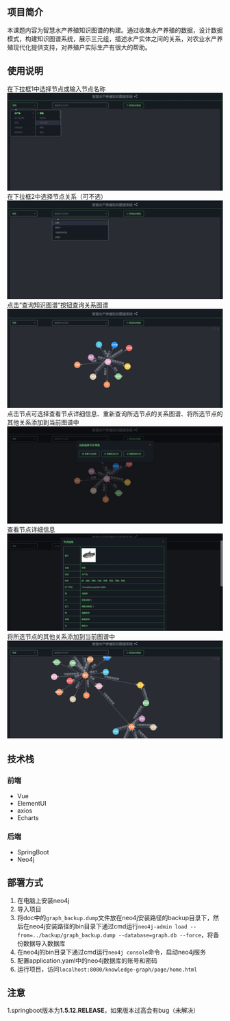 ## 项目简介
本课题内容为智慧水产养殖知识图谱的构建。通过收集水产养殖的数据，设计数据模式，构建知识图谱系统，展示三元组，描述水产实体之间的关系，对农业水产养殖现代化提供支持，对养殖户实际生产有很大的帮助。
## 使用说明
在下拉框1中选择节点或输入节点名称  
![image](doc/image/1.jpg)
在下拉框2中选择节点关系（可不选）  
![image](doc/image/2.jpg)
点击“查询知识图谱“按钮查询关系图谱  
![image](doc/image/3.jpg)
点击节点可选择查看节点详细信息、重新查询所选节点的关系图谱、将所选节点的其他关系添加到当前图谱中  
![image](doc/image/4.jpg)
查看节点详细信息  
![image](doc/image/5.jpg)
将所选节点的其他关系添加到当前图谱中  
![image](doc/image/6.jpg)

## 技术栈
### 前端
- Vue  
- ElementUI  
- axios  
- Echarts  
### 后端
- SpringBoot  
- Neo4j
## 部署方式
1. 在电脑上安装neo4j  
2. 导入项目  
3. 将doc中的`graph_backup.dump`文件放在neo4j安装路径的backup目录下，然后在neo4j安装路径的bin目录下通过cmd运行`neo4j-admin load --from=../backup/graph_backup.dump --database=graph.db --force`，将备份数据导入数据库  
4. 在neo4j的bin目录下通过cmd运行`neo4j console`命令，启动neo4j服务
5. 配置application.yaml中的neo4j数据库的账号和密码
6. 运行项目，访问`localhost:8080/knowledge-graph/page/home.html`  

## 注意
1.springboot版本为**1.5.12.RELEASE**，如果版本过高会有bug（未解决）


